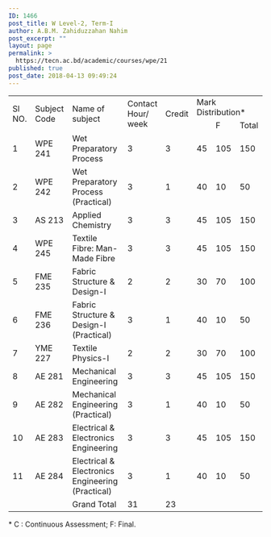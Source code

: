 ```yaml
---
ID: 1466
post_title: W Level-2, Term-I
author: A.B.M. Zahiduzzahan Nahim
post_excerpt: ""
layout: page
permalink: >
  https://tecn.ac.bd/academic/courses/wpe/21
published: true
post_date: 2018-04-13 09:49:24
---
```

<table width="630">
<tbody>
<tr>
<td rowspan="2" width="33">Sl NO.</td>
<td rowspan="2" width="87">Subject Code</td>
<td rowspan="2" width="227">Name of subject</td>
<td rowspan="2" width="56">Contact Hour/ week</td>
<td rowspan="2" width="56">Credit</td>
<td colspan="3" width="170">Mark Distribution*</td>
</tr>
<tr>
<td width="57"></td>
<td width="57">F</td>
<td width="56">Total</td>
</tr>
<tr>
<td width="33">1</td>
<td width="87">WPE 241</td>
<td width="227">Wet Preparatory Process</td>
<td width="56">3</td>
<td width="56">3</td>
<td width="57">45</td>
<td width="57">105</td>
<td width="56">150</td>
</tr>
<tr>
<td width="33">2</td>
<td width="87">WPE 242</td>
<td width="227">Wet Preparatory Process (Practical)</td>
<td width="56">3</td>
<td width="56">1</td>
<td width="57">40</td>
<td width="57">10</td>
<td width="56">50</td>
</tr>
<tr>
<td width="33">3</td>
<td width="87">AS 213</td>
<td width="227">Applied Chemistry</td>
<td width="56">3</td>
<td width="56">3</td>
<td width="57">45</td>
<td width="57">105</td>
<td width="56">150</td>
</tr>
<tr>
<td width="33">4</td>
<td width="87">WPE 245</td>
<td width="227">Textile Fibre: Man-Made Fibre</td>
<td width="56">3</td>
<td width="56">3</td>
<td width="57">45</td>
<td width="57">105</td>
<td width="56">150</td>
</tr>
<tr>
<td width="33">5</td>
<td width="87">FME 235</td>
<td width="227">Fabric Structure &amp; Design-I</td>
<td width="56">2</td>
<td width="56">2</td>
<td width="57">30</td>
<td width="57">70</td>
<td width="56">100</td>
</tr>
<tr>
<td width="33">6</td>
<td width="87">FME 236</td>
<td width="227">Fabric Structure &amp; Design-I (Practical)</td>
<td width="56">3</td>
<td width="56">1</td>
<td width="57">40</td>
<td width="57">10</td>
<td width="56">50</td>
</tr>
<tr>
<td width="33">7</td>
<td width="87">YME 227</td>
<td width="227">Textile Physics-I</td>
<td width="56">2</td>
<td width="56">2</td>
<td width="57">30</td>
<td width="57">70</td>
<td width="56">100</td>
</tr>
<tr>
<td width="33">8</td>
<td width="87">AE 281</td>
<td width="227">Mechanical Engineering</td>
<td width="56">3</td>
<td width="56">3</td>
<td width="57">45</td>
<td width="57">105</td>
<td width="56">150</td>
</tr>
<tr>
<td width="33">9</td>
<td width="87">AE 282</td>
<td width="227">Mechanical Engineering (Practical)</td>
<td width="56">3</td>
<td width="56">1</td>
<td width="57">40</td>
<td width="57">10</td>
<td width="56">50</td>
</tr>
<tr>
<td width="33">10</td>
<td width="87">AE 283</td>
<td width="227">Electrical &amp; Electronics Engineering</td>
<td width="56">3</td>
<td width="56">3</td>
<td width="57">45</td>
<td width="57">105</td>
<td width="56">150</td>
</tr>
<tr>
<td width="33">11</td>
<td width="87">AE 284</td>
<td width="227">Electrical &amp; Electronics Engineering (Practical)</td>
<td width="56">3</td>
<td width="56">1</td>
<td width="57">40</td>
<td width="57">10</td>
<td width="56">50</td>
</tr>
<tr>
<td width="33"></td>
<td width="87"></td>
<td width="227">Grand Total</td>
<td width="56">31</td>
<td width="56">23</td>
<td width="57"></td>
<td width="57"></td>
<td width="56"></td>
</tr>
</tbody>
</table>
* C : Continuous Assessment; F: Final.